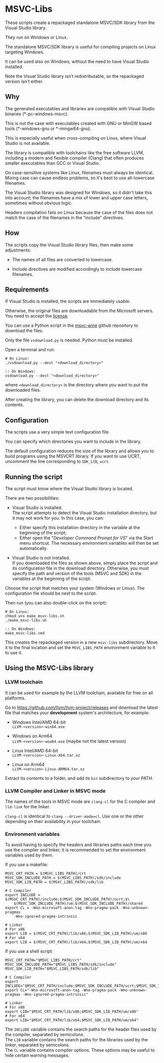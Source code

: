 MSVC-Libs
=========

These scripts create a repackaged standalone MSVC/SDK library from the Visual
Studio library.

They run on Windows or Linux.

The standalone MSVC/SDK library is useful for compiling projects on Linux 
targeting Windows.

It can be used also on Windows, without the need to have Visual Studio installed.

Note the Visual Studio library isn't redistributable, so the repackaged version
isn't either.


Why
---

The generated executables and libraries are compatible with Visual Studio 
binaries (*-pc-windows-msvc).

This is not the case with executables created with GNU or MinGW based tools
(*-windows-gnu or *-mingw64-gnu).

This is especially useful when cross-compiling on Linux, where Visual Studio is
not available.

The library is compatible with toolchains like the free software LLVM, including
a modern and flexible compiler (Clang) that often produces smaller executables
than GCC or Visual Studio.

On case-sensitive systems like Linux, filenames must always be identical.
Mixing case can cause endless problems, so it's best to use all-lowercase
filenames.

The Visual Studio library was designed for Windows, so it didn't take this into
account; the filenames have a mix of lower and upper case letters, sometimes
without obvious logic.

Headers compilation fails on Linux because the case of the files does not match
the case of the filenames in the "include" directives.


How
---

The scripts copy the Visual Studio library files, then make some adjustments:

- The names of all files are converted to lowercase.

- Include directives are modified accordingly to include lowercase filenames.


Requirements
------------

If Visual Studio is installed, the scripts are immediately usable.

Otherwise, the original files are downloadable from the Microsoft servers. You
need to accept the [license](
https://visualstudio.microsoft.com/en/license-terms/vs2022-ga-community/).

You can use a Python script in the [msvc-wine](https://github.com/mstorsjo/msvc-wine)
github repository to download the files.

Only the file `vsdownload.py` is needed. Python must be installed.

Open a terminal and run:

	# On Linux:
	./vsdownload.py --dest "<download_directory>"
	
	:: On Windows:
	vsdownload.py --dest "<download_directory>"

where `<download_directory>` is the directory where you want to put the
downloaded files.

After creating the library, you can delete the download directory and its
contents.



Configuration
-------------

The scripts use a very simple text configuration file.

You can specify which directories you want to include in the library.

The default configuration reduces the size of the library and allows you
to build programs using the MSVCRT library. If you want to use UCRT, 
uncomment the line corresponding to `SDK_LIB`, `ucrt`.


Running the script
------------------

The script must know where the Visual Studio library is located.

There are two possibilities:

- Visual Studio is installed.  
The script attempts to detect the Visual Studio installation directory,
but it may not work for you.
In this case, you can:
  * Either specify this installation directory in the variable at the beginning of the script;
  * Either open the "_Developer Command Prompt for VS_" via the Start menu shortcut. The necessary environment variables will then be set automatically.

- Visual Studio is not installed.  
If you downloaded the files as shown above, simply place the script and its 
configuration file in the download directory. 
Otherwise, you must specify the path and version of the tools (MSVC and SDK)
in the variables at the beginning of the script.

Choose the script that matches your system (Windows or Linux).
The configuration file should be next to the script.

Then run (you can also double-click on the script):

	# On Linux:
	chmod u+x make_msvc-libs.sh
	./make_msvc-libs.sh
	
	:: On Windows:
	make_msvc-libs.cmd

This creates the repackaged version in a new `msvc-libs` subdirectory.
Move it to the final location and set the `MSVC_LIBS_PATH` environment 
variable to it to use it.



Using the MSVC-Libs library
---------------------------

### LLVM toolchain
It can be used for example by the LLVM toolchain, available for free on all
platforms.

Go to <https://github.com/llvm/llvm-project/releases> and download the latest
file that matches your __development__ system's architecture, for example:  

- Windows Intel/AMD 64-bit  
`LLVM-<version>-win64.exe`

- Windows on Arm64  
`LLVM-<version>-woa64.exe` (maybe not the latest version)

- Linux Intel/AMD 64-bit   
`LLVM-<version>-Linux-X64.tar.xz`

- Linux on Arm64  
`LLVM-<version>-Linux-ARM64.tar.xz`

Extract its contents to a folder, and add its `bin` subdirectory to your PATH.


### LLVM Compiler and Linker in MSVC mode

The names of the tools in MSVC mode are `clang-cl` for the C compiler and 
`lld-link` for the linker.

`clang-cl` is identical to `clang --driver-mode=cl`.
Use one or the other depending on their availability in your toolchain.


### Environment variables

To avoid having to specify the headers and libraries paths each time you use
the compiler and linker, it is recommended to set the environment variables
used by them.

If you use a makefile:

	MSVC_CRT_PATH = $(MSVC_LIBS_PATH)/crt
	MSVC_SDK_INCLUDE_PATH = $(MSVC_LIBS_PATH)/sdk/include
	MSVC_SDK_LIB_PATH = $(MSVC_LIBS_PATH)/sdk/lib

	# C Compiler
	export INCLUDE = $(MSVC_CRT_PATH)/include;$(MSVC_SDK_INCLUDE_PATH)/ucrt;$\
		$(MSVC_SDK_INCLUDE_PATH)/um;$(MSVC_SDK_INCLUDE_PATH)/shared
	export CL = -Wno-microsoft-anon-tag -Wno-pragma-pack -Wno-unknown-pragmas
		-Wno-ignored-pragma-intrinsic

	# Linker
	# For x86
	export LIB = $(MSVC_CRT_PATH)/lib/x86;$(MSVC_SDK_LIB_PATH)/um/x86
	# For x64
	export LIB = $(MSVC_CRT_PATH)/lib/x64;$(MSVC_SDK_LIB_PATH)/um/x64


If you use a shell script:

	MSVC_CRT_PATH="$MSVC_LIBS_PATH/crt"
	MSVC_SDK_INCLUDE_PATH="$MSVC_LIBS_PATH/sdk/include"
	MSVC_SDK_LIB_PATH="$MSVC_LIBS_PATH/sdk/lib"

	# C Compiler
	export INCLUDE="$MSVC_CRT_PATH/include;$MSVC_SDK_INCLUDE_PATH/ucrt;$MSVC_SDK_INCLUDE_PATH/um;$MSVC_SDK_INCLUDE_PATH/shared"
	export CL="-Wno-microsoft-anon-tag -Wno-pragma-pack -Wno-unknown-pragmas -Wno-ignored-pragma-intrinsic"

	# Linker
	# For x86
	export LIB="$MSVC_CRT_PATH/lib/x86;$MSVC_SDK_LIB_PATH/um/x86"
	# For x64
	export LIB="$MSVC_CRT_PATH/lib/x64;$MSVC_SDK_LIB_PATH/um/x64"

The `INCLUDE` variable contains the search paths for the header files used by
the compiler, separated by semicolons.  
The `LIB` variable contains the search paths for the libraries used by the
linker, separated by semicolons.  
The `CL` variable contains compiler options. These options may be useful to
hide certain warning messages.
